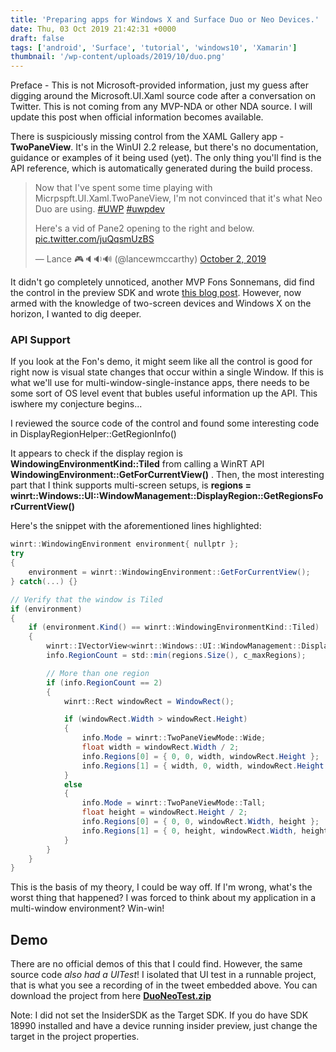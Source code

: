 ```yaml
---
title: 'Preparing apps for Windows X and Surface Duo or Neo Devices.'
date: Thu, 03 Oct 2019 21:42:31 +0000
draft: false
tags: ['android', 'Surface', 'tutorial', 'windows10', 'Xamarin']
thumbnail: '/wp-content/uploads/2019/10/duo.png'
---
```


Preface - This is not Microsoft-provided information, just my guess after digging around the Microsoft.UI.Xaml source code after a conversation on Twitter. This is not coming from any MVP-NDA or other NDA source. I will update this post when official information becomes available.

There is suspiciously missing control from the XAML Gallery app - **TwoPaneView**. It's in the WinUI 2.2 release, but there's no documentation, guidance or examples of it being used (yet). The only thing you'll find is the API reference, which is automatically generated during the build process.

> Now that I've spent some time playing with Micrpspft.UI.Xaml.TwoPaneView, I'm not convinced that it's what Neo Duo are using. [#UWP](https://twitter.com/hashtag/UWP?src=hash&ref_src=twsrc%5Etfw) [#uwpdev](https://twitter.com/hashtag/uwpdev?src=hash&ref_src=twsrc%5Etfw)  
>   
> Here's a vid of Pane2 opening to the right and below. [pic.twitter.com/juQqsmUzBS](https://t.co/juQqsmUzBS)
> 
> — Lance 🎮🔈🔉🔊 (@lancewmccarthy) [October 2, 2019](https://twitter.com/lancewmccarthy/status/1179501726258339841?ref_src=twsrc%5Etfw)

It didn't go completely unnoticed, another MVP Fons Sonnemans, did find the control in the preview SDK and wrote [this blog post](https://www.reflectionit.nl/blog/2019/xaml-twopaneview). However, now armed with the knowledge of two-screen devices and Windows X on the horizon, I wanted to dig deeper.

### API Support

If you look at the Fon's demo, it might seem like all the control is good for right now is visual state changes that occur within a single Window. If this is what we'll use for multi-window-single-instance apps, there needs to be some sort of OS level event that bubles useful information up the API. This iswhere my conjecture begins...

I reviewed the source code of the control and found some interesting code in DisplayRegionHelper::GetRegionInfo()

It appears to check if the display region is **WindowingEnvironmentKind::Tiled** from calling a WinRT API **WindowingEnvironment::GetForCurrentView()** . Then, the most interesting part that I think supports multi-screen setups, is **regions = winrt::Windows::UI::WindowManagement::DisplayRegion::GetRegionsForCurrentView()**

Here's the snippet with the aforementioned lines highlighted:

```csharp
winrt::WindowingEnvironment environment{ nullptr };
try
{
    environment = winrt::WindowingEnvironment::GetForCurrentView();
} catch(...) {}

// Verify that the window is Tiled
if (environment)
{
    if (environment.Kind() == winrt::WindowingEnvironmentKind::Tiled)
    {
        winrt::IVectorView<winrt::Windows::UI::WindowManagement::DisplayRegion> regions = winrt::Windows::UI::WindowManagement::DisplayRegion::GetRegionsForCurrentView();
        info.RegionCount = std::min(regions.Size(), c_maxRegions);

        // More than one region
        if (info.RegionCount == 2)
        {
            winrt::Rect windowRect = WindowRect();

            if (windowRect.Width > windowRect.Height)
            {
                info.Mode = winrt::TwoPaneViewMode::Wide;
                float width = windowRect.Width / 2;
                info.Regions[0] = { 0, 0, width, windowRect.Height };
                info.Regions[1] = { width, 0, width, windowRect.Height };
            }
            else
            {
                info.Mode = winrt::TwoPaneViewMode::Tall;
                float height = windowRect.Height / 2;
                info.Regions[0] = { 0, 0, windowRect.Width, height };
                info.Regions[1] = { 0, height, windowRect.Width, height };
            }
        }
    }
}
```

This is the basis of my theory, I could be way off. If I'm wrong, what's the worst thing that happened? I was forced to think about my application in a multi-window environment? Win-win!

Demo
----

There are no official demos of this that I could find. However, the same source code _also had a UITest_! I isolated that UI test in a runnable project, that is what you see a recording of in the tweet embedded above. You can download the project from here [**DuoNeoTest.zip**](https://lancelotsoftware-my.sharepoint.com/:u:/g/personal/lance_dvlup_com/EU1nKfhnu6JOkEpWuz0CGNIBKhyNgHmFArzFpFjgjcqg7A?e=NnQHt6)

Note: I did not set the InsiderSDK as the Target SDK. If you do have SDK 18990 installed and have a device running insider preview, just change the target in the project properties.